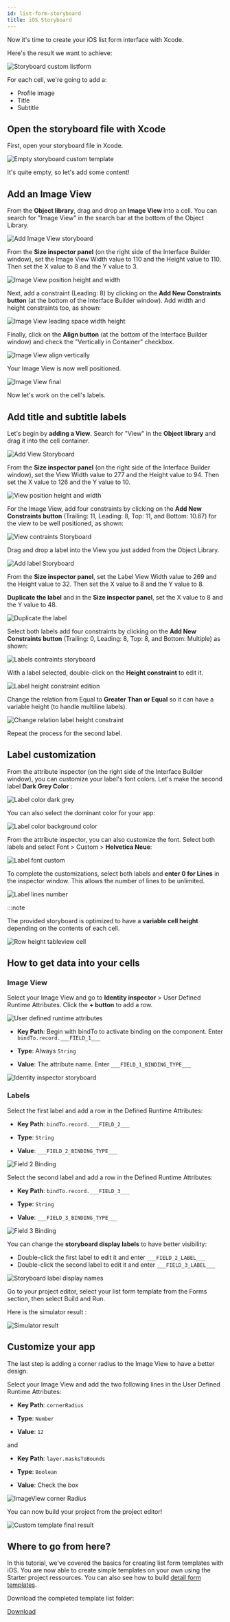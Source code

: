 ```yaml
---
id: list-form-storyboard
title: iOS Storyboard
---
```


Now it's time to create your iOS list form interface with Xcode.

Here's the result we want to achieve:

![Storyboard custom listform](img/storyboard-custom-listform.png)

For each cell, we're going to add a:

* Profile image
* Title 
* Subtitle

## Open the storyboard file with Xcode

First, open your storyboard file in Xcode.

![Empty storyboard custom template](img/empty-storyboard-custom-template.png)

It's quite empty, so let's add some content!

## Add an Image View

From the **Object library**, drag and drop an  **Image View** into a cell. You can search for "Image View" in the search bar at the bottom of the Object Library.

![Add Image View storyboard](img/add-imageview-storyboard.png)

From the **Size inspector panel** (on the right side of the Interface Builder window), set the Image View Width value to 110 and the Height value to 110. Then set the X value to 8 and the Y value to 3.

![Image View position height and width](img/imageview-position-height-width.png)

Next, add a constraint (Leading: 8) by clicking on the **Add New Constraints button** (at the bottom of the Interface Builder window). Add width and height constraints too, as shown:

![Image View leading space width height](img/imageview-leading-space-width-height.png)

Finally, click on the **Align button** (at the bottom of the Interface Builder window) and check the "Vertically in Container" checkbox.

![Image View align vertically](img/imageview-align-vertically.png)

Your Image View is now well positioned.

![Image View final](img/imageview-final.png)

Now let's work on the cell's labels.

## Add title and subtitle labels

Let's begin by **adding a View**. Search for "View" in the **Object library** and drag it into the cell container.

![Add View Storyboard](img/add-view-storyboard.png)

From the **Size inspector panel** (on the right side of the Interface Builder window), set the View Width value to 277 and the Height value to 94. Then set the X value to 126 and the Y value to 10.

![View position height and width](img/view-position-height-width.png)

For the Image View, add four constraints by clicking on the **Add New Constraints button** (Trailing: 11, Leading: 8, Top: 11, and Bottom: 10.67) for the view to be well positioned, as shown:

![View contraints Storyboard](img/view-constraints-storyboard.png)

Drag and drop a label into the View you just added from the Object Library.

![Add label Storyboard](img/add-label-storyboard.png)

From the **Size inspector panel**, set the Label View Width value to 269 and the Height value to 32. Then set the X value to 8 and the Y value to 8.

**Duplicate the label** and in the **Size inspector panel**, set the X value to 8 and the Y value to 48.

![Duplicate the label](img/duplicated-label-storyboard.png)

Select both labels add four constraints by clicking on the **Add New Constraints button** (Trailing: 0, Leading: 8, Top: 8, and Bottom: Multiple) as shown:

![Labels contraints storyboard](img/labels-contraints-storyboard.png)

With a label selected, double-click on the **Height constraint** to edit it. 

![Label height constraint edition](img/label-height-constraint-edition.png)

Change the relation from Equal to **Greater Than or Equal** so it can have a variable height (to handle multiline labels). 

![Change relation label height constraint](img/change-relation-label-height-constraint.png)

Repeat the process for the second label.

## Label customization

From the attribute inspector (on the right side of the Interface Builder window),  you can customize your label's font colors. Let's make the second label **Dark Grey Color** :

![Label color dark grey](img/label-color-dark-grey.png)

You can also select the dominant color for your app:

![Label color background color](img/label-color-background-color.png)

From the attribute inspector, you can also customize the font. Select both labels and select Font > Custom > **Helvetica Neue**:

![Label font custom](img/label-font-custom.png)

To complete the customizations, select both labels and **enter 0 for Lines** in the inspector window. This allows the number of lines to be unlimited.

![Label lines number](img/label-lines-number.png)

:::note

The provided storyboard is optimized to have a **variable cell height** depending on the contents of each cell.

![Row height tableview cell](img/row-height-tableview-cell.png)

## How to get data into your cells

### Image View

Select your Image View and go to **Identity inspector** > User Defined Runtime Attributes. Click the **+ button** to add a row.

![User defined runtime attributes](img/user-defined-runtime-attributes.png)

* **Key Path**: Begin with bindTo to activate binding on the component. Enter ```bindTo.record.___FIELD_1___```

* **Type**: Always ```String``` 

* **Value**: The attribute name. Enter ```___FIELD_1_BINDING_TYPE___```

![Identity inspector storyboard](img/identity-inspector-storyboard.png)

### Labels

Select the first label and add a row in the Defined Runtime Attributes:

* **Key Path**: ```bindTo.record.___FIELD_2___```

* **Type**: ```String```

* **Value**: ```___FIELD_2_BINDING_TYPE___```

![Field 2 Binding](img/field-2-binding.png)

Select the second label and add a row in the Defined Runtime Attributes:

* **Key Path**: ```bindTo.record.___FIELD_3___```

* **Type**: ```String``` 

* **Value**: ```___FIELD_3_BINDING_TYPE___```

![Field 3 Binding](img/field-3-binding.png)

You can change the **storyboard display labels** to have better visibility: 

* Double-click the first label to edit it and enter ```___FIELD_2_LABEL___```
* Double-click the second label to edit it and enter ```___FIELD_3_LABEL___```

![Storyboard label display names](img/storyboard-label-display-name.png)

Go to your project editor, select your list form template from the Forms section, then select Build and Run.

Here is the simulator result :

![Simulator result](img/simulator-result.png)

## Customize your app

The last step is adding a corner radius to the Image View to have a better design.

Select your Image View and add the two following lines in the User Defined Runtime Attributes:

* **Key Path**: ```cornerRadius```

* **Type**: ```Number``` 

* **Value**: ```12```

and

* **Key Path**: ```layer.masksToBounds```

* **Type**: ```Boolean``` 

* **Value**: Check the box

![ImageView corner Radius](img/imageview-corner-radius.png)

You can now build your project from the project editor!

![Custom template final result](img/custom-template-final-result.png)

## Where to go from here?

In this tutorial, we've covered the basics for creating list form templates with iOS. You are now able to create simple templates on your own using the Starter project ressources. You can also see how to build [detail form templates](../creating-detail-forms/create-detail-form-template.md).

Download the completed template list folder:

<a className="button button--primary"
href="https://github.com/4d-for-ios/tutorial-CustomListForm/archive/53ac1d5f506aa4ca2a8d78760ef799044c5c8bdc.zip">Download</a>






